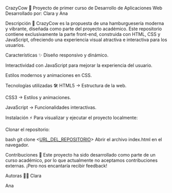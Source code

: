 CrazyCow 🍔
Proyecto de primer curso de Desarrollo de Aplicaciones Web Desarrollado por: Clara y Ana

Descripción 📜
CrazyCow es la propuesta de una hamburguesería moderna y vibrante, diseñada como parte del proyecto académico. Este repositorio contiene exclusivamente la parte front-end, construida con HTML, CSS y JavaScript, ofreciendo una experiencia visual atractiva e interactiva para los usuarios.

Características ✨
Diseño responsivo y dinámico.

Interactividad con JavaScript para mejorar la experiencia del usuario.

Estilos modernos y animaciones en CSS.

Tecnologías utilizadas 🛠️
HTML5 → Estructura de la web.

CSS3 → Estilos y animaciones.

JavaScript → Funcionalidades interactivas.

Instalación ⚡
Para visualizar y ejecutar el proyecto localmente:

Clonar el repositorio:

bash
git clone <[URL_DEL_REPOSITORIO](https://github.com/Blancaclaire/CrazyCow_FRONT.git)>
Abrir el archivo index.html en el navegador.

Contribuciones 📝
Este proyecto ha sido desarrollado como parte de un curso académico, por lo que actualmente no aceptamos contribuciones externas. ¡Pero nos encantaría recibir feedback!

Autoras 👩‍💻
Clara

Ana
